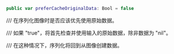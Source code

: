 ```swift
public var preferCacheOriginalData: Bool = false
```

/// 在序列化图像时是否应该优先使用原始数据。

/// 如果 "true"，将首先检查并使用输入的原始数据，除非数据为 "nil"。

/// 在这种情况下，序列化将回到从图像创建数据。